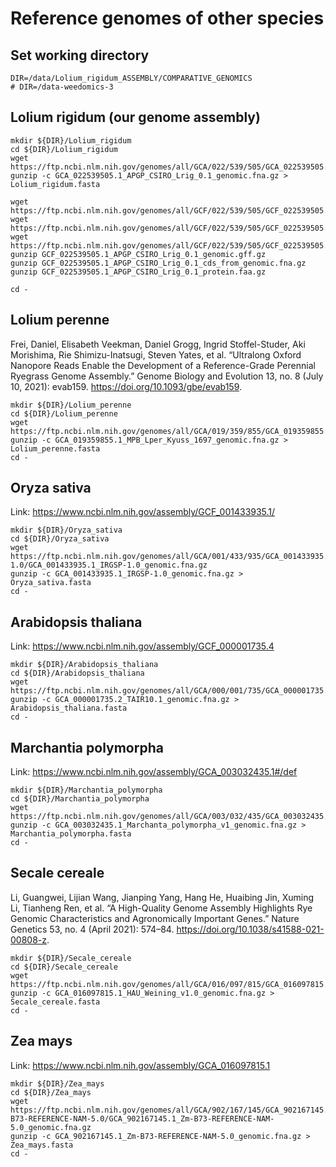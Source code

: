 # Reference genomes of other species

## Set working directory
```{sh}
DIR=/data/Lolium_rigidum_ASSEMBLY/COMPARATIVE_GENOMICS
# DIR=/data-weedomics-3
```

## Lolium rigidum (our genome assembly)
```{sh}
mkdir ${DIR}/Lolium_rigidum
cd ${DIR}/Lolium_rigidum
wget https://ftp.ncbi.nlm.nih.gov/genomes/all/GCA/022/539/505/GCA_022539505.1_APGP_CSIRO_Lrig_0.1/GCA_022539505.1_APGP_CSIRO_Lrig_0.1_genomic.fna.gz
gunzip -c GCA_022539505.1_APGP_CSIRO_Lrig_0.1_genomic.fna.gz > Lolium_rigidum.fasta

wget https://ftp.ncbi.nlm.nih.gov/genomes/all/GCF/022/539/505/GCF_022539505.1_APGP_CSIRO_Lrig_0.1/GCF_022539505.1_APGP_CSIRO_Lrig_0.1_genomic.gff.gz
wget https://ftp.ncbi.nlm.nih.gov/genomes/all/GCF/022/539/505/GCF_022539505.1_APGP_CSIRO_Lrig_0.1/GCF_022539505.1_APGP_CSIRO_Lrig_0.1_cds_from_genomic.fna.gz
wget https://ftp.ncbi.nlm.nih.gov/genomes/all/GCF/022/539/505/GCF_022539505.1_APGP_CSIRO_Lrig_0.1/GCF_022539505.1_APGP_CSIRO_Lrig_0.1_protein.faa.gz
gunzip GCF_022539505.1_APGP_CSIRO_Lrig_0.1_genomic.gff.gz
gunzip GCF_022539505.1_APGP_CSIRO_Lrig_0.1_cds_from_genomic.fna.gz
gunzip GCF_022539505.1_APGP_CSIRO_Lrig_0.1_protein.faa.gz

cd -
```

## Lolium perenne
Frei, Daniel, Elisabeth Veekman, Daniel Grogg, Ingrid Stoffel-Studer, Aki Morishima, Rie Shimizu-Inatsugi, Steven Yates, et al. “Ultralong Oxford Nanopore Reads Enable the Development of a Reference-Grade Perennial Ryegrass Genome Assembly.” Genome Biology and Evolution 13, no. 8 (July 10, 2021): evab159. https://doi.org/10.1093/gbe/evab159.

```{sh}
mkdir ${DIR}/Lolium_perenne
cd ${DIR}/Lolium_perenne    
wget https://ftp.ncbi.nlm.nih.gov/genomes/all/GCA/019/359/855/GCA_019359855.1_MPB_Lper_Kyuss_1697/GCA_019359855.1_MPB_Lper_Kyuss_1697_genomic.fna.gz
gunzip -c GCA_019359855.1_MPB_Lper_Kyuss_1697_genomic.fna.gz > Lolium_perenne.fasta
cd -
```

## Oryza sativa
Link: https://www.ncbi.nlm.nih.gov/assembly/GCF_001433935.1/

```{sh}
mkdir ${DIR}/Oryza_sativa
cd ${DIR}/Oryza_sativa  
wget https://ftp.ncbi.nlm.nih.gov/genomes/all/GCA/001/433/935/GCA_001433935.1_IRGSP-1.0/GCA_001433935.1_IRGSP-1.0_genomic.fna.gz
gunzip -c GCA_001433935.1_IRGSP-1.0_genomic.fna.gz > Oryza_sativa.fasta
cd -
```

## Arabidopsis thaliana
Link: https://www.ncbi.nlm.nih.gov/assembly/GCF_000001735.4

```{sh}
mkdir ${DIR}/Arabidopsis_thaliana
cd ${DIR}/Arabidopsis_thaliana
wget https://ftp.ncbi.nlm.nih.gov/genomes/all/GCA/000/001/735/GCA_000001735.2_TAIR10.1/GCA_000001735.2_TAIR10.1_genomic.fna.gz
gunzip -c GCA_000001735.2_TAIR10.1_genomic.fna.gz > Arabidopsis_thaliana.fasta
cd -
```

## Marchantia polymorpha
Link: https://www.ncbi.nlm.nih.gov/assembly/GCA_003032435.1#/def

```{sh}
mkdir ${DIR}/Marchantia_polymorpha
cd ${DIR}/Marchantia_polymorpha
wget https://ftp.ncbi.nlm.nih.gov/genomes/all/GCA/003/032/435/GCA_003032435.1_Marchanta_polymorpha_v1/GCA_003032435.1_Marchanta_polymorpha_v1_genomic.fna.gz
gunzip -c GCA_003032435.1_Marchanta_polymorpha_v1_genomic.fna.gz > Marchantia_polymorpha.fasta
cd -
```

## Secale cereale
Li, Guangwei, Lijian Wang, Jianping Yang, Hang He, Huaibing Jin, Xuming Li, Tianheng Ren, et al. “A High-Quality Genome Assembly Highlights Rye Genomic Characteristics and Agronomically Important Genes.” Nature Genetics 53, no. 4 (April 2021): 574–84. https://doi.org/10.1038/s41588-021-00808-z.

```{sh}
mkdir ${DIR}/Secale_cereale
cd ${DIR}/Secale_cereale
wget https://ftp.ncbi.nlm.nih.gov/genomes/all/GCA/016/097/815/GCA_016097815.1_HAU_Weining_v1.0/GCA_016097815.1_HAU_Weining_v1.0_genomic.fna.gz
gunzip -c GCA_016097815.1_HAU_Weining_v1.0_genomic.fna.gz > Secale_cereale.fasta
cd -
```

## Zea mays
Link: https://www.ncbi.nlm.nih.gov/assembly/GCA_016097815.1

```{sh}
mkdir ${DIR}/Zea_mays
cd ${DIR}/Zea_mays  
wget https://ftp.ncbi.nlm.nih.gov/genomes/all/GCA/902/167/145/GCA_902167145.1_Zm-B73-REFERENCE-NAM-5.0/GCA_902167145.1_Zm-B73-REFERENCE-NAM-5.0_genomic.fna.gz
gunzip -c GCA_902167145.1_Zm-B73-REFERENCE-NAM-5.0_genomic.fna.gz > Zea_mays.fasta
cd -
```
